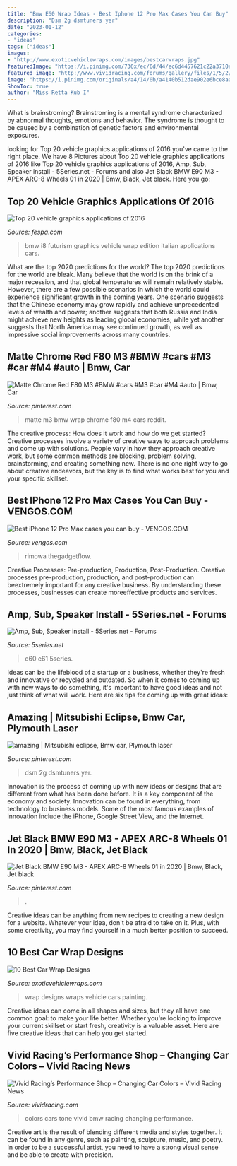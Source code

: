 ```yaml
---
title: "Bmw E60 Wrap Ideas - Best Iphone 12 Pro Max Cases You Can Buy"
description: "Dsm 2g dsmtuners yer"
date: "2023-01-12"
categories:
- "ideas"
tags: ["ideas"]
images:
- "http://www.exoticvehiclewraps.com/images/bestcarwraps.jpg"
featuredImage: "https://i.pinimg.com/736x/ec/6d/44/ec6d4457621c22a3710e9bddae4f3d82.jpg"
featured_image: "http://www.vividracing.com/forums/gallery/files/1/5/2/0/1/two-tone-bmw.jpg"
image: "https://i.pinimg.com/originals/a4/14/0b/a4140b512dae902e6bce8aabf02836b1.png"
ShowToc: true
author: "Miss Retta Kub I"
---
```



What is brainstroming?
Brainstroming is a mental syndrome characterized by abnormal thoughts, emotions and behavior. The syndrome is thought to be caused by a combination of genetic factors and environmental exposures.

	

		
looking for Top 20 vehicle graphics applications of 2016 you've came to the right place. We have 8 Pictures about Top 20 vehicle graphics applications of 2016 like Top 20 vehicle graphics applications of 2016, Amp, Sub, Speaker install - 5Series.net - Forums and also Jet Black BMW E90 M3 - APEX ARC-8 Wheels 01 in 2020 | Bmw, Black, Jet black. Here you go:
		
    
## Top 20 Vehicle Graphics Applications Of 2016

<img loading=lazy src="https://www.fespa.com/getattachment/85a7011a-0cd7-42cc-8640-fae428440c4e/1" onerror="this.onerror=null;this.src='https://tse4.mm.bing.net/th?id=OIP.aOvkIf9IUWxfVf_MvVS9fgHaEK&amp;pid=15.1';" alt="Top 20 vehicle graphics applications of 2016">

_Source: fespa.com_

>bmw i8 futurism graphics vehicle wrap edition italian applications cars. 

	

What are the top 2020 predictions for the world?
The top 2020 predictions for the world are bleak. Many believe that the world is on the brink of a major recession, and that global temperatures will remain relatively stable. However, there are a few possible scenarios in which the world could experience significant growth in the coming years. One scenario suggests that the Chinese economy may grow rapidly and achieve unprecedented levels of wealth and power; another suggests that both Russia and India might achieve new heights as leading global economies; while yet another suggests that North America may see continued growth, as well as impressive social improvements across many countries.

    
## Matte Chrome Red F80 M3 #BMW #cars #M3 #car #M4 #auto | Bmw, Car

<img loading=lazy src="https://i.pinimg.com/originals/a4/14/0b/a4140b512dae902e6bce8aabf02836b1.png" onerror="this.onerror=null;this.src='https://tse2.mm.bing.net/th?id=OIP.d-d7eqR-ReiHInc76X1pSAHaGP&amp;pid=15.1';" alt="Matte Chrome Red F80 M3 #BMW #cars #M3 #car #M4 #auto | Bmw, Car">

_Source: pinterest.com_

>matte m3 bmw wrap chrome f80 m4 cars reddit. 

	

The creative process: How does it work and how do we get started?
Creative processes involve a variety of creative ways to approach problems and come up with solutions. People vary in how they approach creative work, but some common methods are blocking, problem solving, brainstorming, and creating something new. There is no one right way to go about creative endeavors, but the key is to find what works best for you and your specific skillset.

    
## Best IPhone 12 Pro Max Cases You Can Buy - VENGOS.COM

<img loading=lazy src="https://thegadgetflow.com/wp-content/uploads/2020/11/Best-iPhone-12-Pro-Max-cases-you-can-buy.jpg" onerror="this.onerror=null;this.src='https://tse3.mm.bing.net/th?id=OIP.CmGF9BBEehoJdUKySZeMkwHaEK&amp;pid=15.1';" alt="Best iPhone 12 Pro Max cases you can buy - VENGOS.COM">

_Source: vengos.com_

>rimowa thegadgetflow. 

	

Creative Processes: Pre-production, Production, Post-Production.
Creative processes pre-production, production, and post-production can beextremely important for any creative business. By understanding these processes, businesses can create moreeffective products and services.

    
## Amp, Sub, Speaker Install - 5Series.net - Forums

<img loading=lazy src="https://5series.net/forums/attachments/e60-e61-parts-accessories-mods-22/117305d1297234417-amp-sub-speaker-install-4.jpg" onerror="this.onerror=null;this.src='https://tse4.mm.bing.net/th?id=OIP.uLaUYz6Fk_9Cmet2OqbPxgHaE9&amp;pid=15.1';" alt="Amp, Sub, Speaker install - 5Series.net - Forums">

_Source: 5series.net_

>e60 e61 5series. 

	

Ideas can be the lifeblood of a startup or a business, whether they're fresh and innovative or recycled and outdated. So when it comes to coming up with new ways to do something, it's important to have good ideas and not just think of what will work. Here are six tips for coming up with great ideas:

    
## Amazing | Mitsubishi Eclipse, Bmw Car, Plymouth Laser

<img loading=lazy src="https://i.pinimg.com/736x/ec/6d/44/ec6d4457621c22a3710e9bddae4f3d82.jpg" onerror="this.onerror=null;this.src='https://tse1.mm.bing.net/th?id=OIP.qr7FdztPUVRpoHn33yU7YQHaFj&amp;pid=15.1';" alt="amazing | Mitsubishi eclipse, Bmw car, Plymouth laser">

_Source: pinterest.com_

>dsm 2g dsmtuners yer. 

	

Innovation is the process of coming up with new ideas or designs that are different from what has been done before. It is a key component of the economy and society. Innovation can be found in everything, from technology to business models. Some of the most famous examples of innovation include the iPhone, Google Street View, and the Internet.

    
## Jet Black BMW E90 M3 - APEX ARC-8 Wheels 01 In 2020 | Bmw, Black, Jet Black

<img loading=lazy src="https://i.pinimg.com/736x/02/3b/6f/023b6f64570295ad5e96e10e3ffbe246.jpg" onerror="this.onerror=null;this.src='https://tse2.mm.bing.net/th?id=OIP._YegloNpIJPIxQ9YfI8D8gHaEo&amp;pid=15.1';" alt="Jet Black BMW E90 M3 - APEX ARC-8 Wheels 01 in 2020 | Bmw, Black, Jet black">

_Source: pinterest.com_

>. 

	

Creative ideas can be anything from new recipes to creating a new design for a website. Whatever your idea, don't be afraid to take on it. Plus, with some creativity, you may find yourself in a much better position to succeed.

    
## 10 Best Car Wrap Designs

<img loading=lazy src="http://www.exoticvehiclewraps.com/images/bestcarwraps.jpg" onerror="this.onerror=null;this.src='https://tse4.mm.bing.net/th?id=OIP.RPZSm2ZhK5Sr3W-7ivsnVwHaDl&amp;pid=15.1';" alt="10 Best Car Wrap Designs">

_Source: exoticvehiclewraps.com_

>wrap designs wraps vehicle cars painting. 

	

Creative ideas can come in all shapes and sizes, but they all have one common goal: to make your life better. Whether you're looking to improve your current skillset or start fresh, creativity is a valuable asset. Here are five creative ideas that can help you get started.

    
## Vivid Racing’s Performance Shop – Changing Car Colors – Vivid Racing News

<img loading=lazy src="http://www.vividracing.com/forums/gallery/files/1/5/2/0/1/two-tone-bmw.jpg" onerror="this.onerror=null;this.src='https://tse3.mm.bing.net/th?id=OIP.pr_sredidoDI316YDHJeZQHaE7&amp;pid=15.1';" alt="Vivid Racing’s Performance Shop – Changing Car Colors – Vivid Racing News">

_Source: vividracing.com_

>colors cars tone vivid bmw racing changing performance. 

	

Creative art is the result of blending different media and styles together. It can be found in any genre, such as painting, sculpture, music, and poetry. In order to be a successful artist, you need to have a strong visual sense and be able to create with precision.

